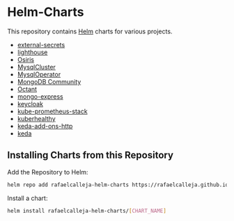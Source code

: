 # Helm-Charts

This repository contains [Helm](https://helm.sh) charts for various projects.

- [external-secrets](https://github.com/rafaelcalleja/helm-charts/tree/master/charts/external-secrets)
- [lighthouse](https://github.com/rafaelcalleja/helm-charts/tree/master/charts/lighthouse)
- [Osiris](https://github.com/rafaelcalleja/helm-charts/tree/master/charts/osiris)
- [MysqlCluster](https://github.com/rafaelcalleja/helm-charts/tree/master/charts/mysql-cluster)
- [MysqlOperator](https://github.com/rafaelcalleja/helm-charts/tree/master/charts/mysql-operator)
- [MongoDB Community](https://github.com/rafaelcalleja/helm-charts/tree/master/charts/mongodb)
- [Octant](https://github.com/rafaelcalleja/helm-charts/tree/master/charts/octant)
- [mongo-express](https://github.com/rafaelcalleja/helm-charts/tree/master/charts/mongo-express)
- [keycloak](https://github.com/rafaelcalleja/helm-charts/tree/master/charts/keycloak)
- [kube-prometheus-stack](https://github.com/rafaelcalleja/helm-charts/tree/master/charts/kube-prometheus-stack)
- [kuberhealthy](https://github.com/rafaelcalleja/helm-charts/tree/master/charts/kuberhealthy)
- [keda-add-ons-http](https://github.com/rafaelcalleja/helm-charts/tree/master/charts/keda-add-ons-http)
- [keda](https://github.com/rafaelcalleja/helm-charts/tree/master/charts/keda)

## Installing Charts from this Repository

Add the Repository to Helm:

```sh
helm repo add rafaelcalleja-helm-charts https://rafaelcalleja.github.io/helm-charts
```

Install a chart:

```sh
helm install rafaelcalleja-helm-charts/[CHART_NAME]
```
